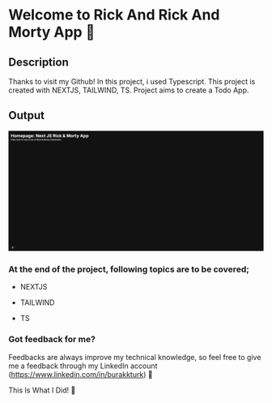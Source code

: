 # Welcome to Rick And Rick And Morty App :wave:

## Description
Thanks to visit my Github! In this project, i used Typescript. This project is created with NEXTJS, TAILWIND, TS. 
Project aims to create a Todo App. 

## Output

![RICKANDMORTY](./RickandMorty.gif)

### At the end of the project, following topics are to be covered;

-  NEXTJS

-  TAILWIND

-  TS

### Got feedback for me?

Feedbacks are always improve my technical knowledge, so feel free to give me a feedback through my LinkedIn account (https://www.linkedin.com/in/burakkturk) 🙌

This Is What I Did! :art:

